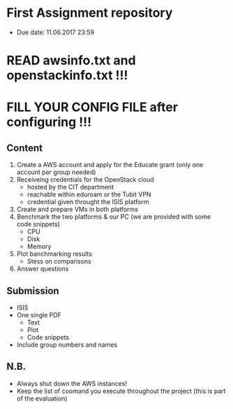 # First Assignment repository 
- Due date: 11.06.2017 23:59 

# READ awsinfo.txt and openstackinfo.txt !!!

# FILL YOUR CONFIG FILE after configuring !!!

## Content 
1. Create a AWS account and apply for the Educate grant (only one account per group needed) 
2. Receiveing credentials for the OpenStack cloud 
    - hosted by the CIT department
    - reachable within eduroam or the Tubit VPN
    - credential given throught the ISIS platform 
3. Create and prepare VMs in both platforms 
4. Benchmark the two platforms & our PC (we are provided with some code snippets)
    - CPU
    - Disk 
    - Memory 
5. Plot banchmarking results 
    - Stess on comparisons
6. Answer questions 

## Submission 
- ISIS
- One single PDF
    - Text 
    - Plot
    - Code snippets
- Include group numbers and names 

## N.B. 

- Always shut down the AWS instances!
- Keep the list of coomand you execute throughout the project (this is part of the evaluation)
